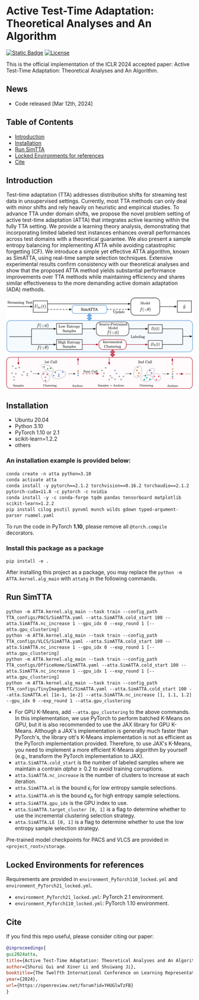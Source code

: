 # Active Test-Time Adaptation: Theoretical Analyses and An Algorithm

[![Static Badge](https://img.shields.io/badge/ICLR-2024-orange)](https://openreview.net/forum?id=YHUGlwTzFB)
[![License][license-image]][license-url]

[license-url]: https://github.com/divelab/ATTA/blob/main/LICENSE
[license-image]:https://img.shields.io/badge/license-GPL3.0-green.svg


This is the official implementation of the ICLR 2024 accepted paper: Active Test-Time Adaptation: Theoretical Analyses and An Algorithm.

## News
- Code released [Mar 12th, 2024]

## Table of Contents
- [Introduction](#introduction)
- [Installation](#installation)
- [Run SimTTA](#run-simtta)
- [Locked Environments for references](#locked-environments-for-references)
- [Cite](#cite)

## Introduction

Test-time adaptation (TTA) addresses distribution shifts for streaming test data in unsupervised settings. Currently, most TTA methods can only deal with minor shifts and rely heavily on heuristic and empirical studies. 
To advance TTA under domain shifts, we propose the novel problem setting of active test-time adaptation (ATTA) that integrates active learning within the fully TTA setting.
We provide a learning theory analysis, demonstrating that incorporating limited labeled test instances enhances overall performances across test domains with a theoretical guarantee. We also present a sample entropy balancing for implementing ATTA while avoiding catastrophic forgetting (CF). 
We introduce a simple yet effective ATTA algorithm, known as SimATTA, using real-time sample selection techniques. 
Extensive experimental results confirm consistency with our theoretical analyses and show that the proposed ATTA method yields substantial performance improvements over TTA methods while maintaining efficiency and shares similar effectiveness to the more demanding active domain adaptation (ADA) methods.

![Framework](/docs/imgs/ATTA.png)

## Installation

- Ubuntu 20.04
- Python 3.10
- PyTorch 1.10 or 2.1
- scikit-learn=1.2.2
- others

### An installation example is provided below:

```shell
conda create -n atta python=3.10
conda activate atta
conda install -y pytorch==2.1.2 torchvision==0.16.2 torchaudio==2.1.2 pytorch-cuda=11.8 -c pytorch -c nvidia
conda install -y -c conda-forge tqdm pandas tensorboard matplotlib scikit-learn=1.2.2
pip install cilog psutil pynvml munch wilds gdown typed-argument-parser ruamel.yaml
```
To run the code in PyTorch **1.10**,
please remove all `@torch.compile` decorators.

### Install this package as a package

```shell
pip install -e .
```
After installing this project as a package, you may replace the `python -m ATTA.kernel.alg_main` with `attatg` in the following commands.

## Run SimTTA

```shell
python -m ATTA.kernel.alg_main --task train --config_path TTA_configs/PACS/SimATTA.yaml --atta.SimATTA.cold_start 100 --atta.SimATTA.nc_increase 1 --gpu_idx 0 --exp_round 1 [--atta.gpu_clustering]
python -m ATTA.kernel.alg_main --task train --config_path TTA_configs/VLCS/SimATTA.yaml --atta.SimATTA.cold_start 100 --atta.SimATTA.nc_increase 1 --gpu_idx 0 --exp_round 1 [--atta.gpu_clustering]
python -m ATTA.kernel.alg_main --task train --config_path TTA_configs/OfficeHome/SimATTA.yaml --atta.SimATTA.cold_start 100 --atta.SimATTA.nc_increase 1 --gpu_idx 1 --exp_round 1 [--atta.gpu_clustering]
python -m ATTA.kernel.alg_main --task train --config_path TTA_configs/TinyImageNetC/SimATTA.yaml --atta.SimATTA.cold_start 100 --atta.SimATTA.el [1e-1, 1e-2] --atta.SimATTA.nc_increase [1, 1.1, 1.2] --gpu_idx 0 --exp_round 1 --atta.gpu_clustering
```

- For GPU K-Means, add `--atta.gpu_clustering` to the above commands. In this implementation, we use PyTorch to perform batched K-Means on GPU, but it is also recommended to use the JAX library for GPU K-Means. Although a JAX's implementation is generally much faster than PyTorch's, the library ott's K-Means implementation is not as efficient as the PyTorch implementation provided. Therefore, to use JAX's K-Means, you need to implement a more efficient K-Means algorithm by yourself (e.g., transform the PyTorch implementation to JAX).
- `atta.SimATTA.cold_start` is the number of labeled samples where we maintain a contrain $alpha\ge 0.2$ to avoid training corruptions.
- `atta.SimATTA.nc_increase` is the number of clusters to increase at each iteration.
- `atta.SimATTA.el` is the bound $\epsilon_l$ for low entropy sample selections.
- `atta.SimATTA.eh` is the bound $\epsilon_h$ for high entropy sample selections.
- `atta.SimATTA.gpu_idx` is the GPU index to use.
- `atta.SimATTA.target_cluster [0, 1]` is a flag to determine whether to use the incremental clustering selection strategy.
- `atta.SimATTA.LE [0, 1]` is a flag to determine whether to use the low entropy sample selection strategy.

Pre-trained model checkpoints for PACS and VLCS are provided in `<project_root>/storage`.

## Locked Environments for references
Requirements are provided in `environment_PyTorch110_locked.yml` and `environment_PyTorch21_locked.yml`.

- `environment_PyTorch21_locked.yml`: PyTorch 2.1 environment.
- `environment_PyTorch110_locked.yml`: PyTorch 1.10 environment. 

## Cite
If you find this repo useful, please consider citing our paper:
```bibtex
@inproceedings{
gui2024atta,
title={Active Test-Time Adaptation: Theoretical Analyses and An Algorithm},
author={Shurui Gui and Xiner Li and Shuiwang Ji},
booktitle={The Twelfth International Conference on Learning Representations},
year={2024},
url={https://openreview.net/forum?id=YHUGlwTzFB}
}
```
